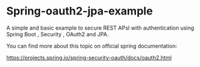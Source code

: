 # Spring-oauth2-jpa-example
A simple and basic example  to secure REST APsI with authentication using Spring Boot , Security , OAuth2 and JPA.

You can find more about this topic on official spring documentation:

https://projects.spring.io/spring-security-oauth/docs/oauth2.html